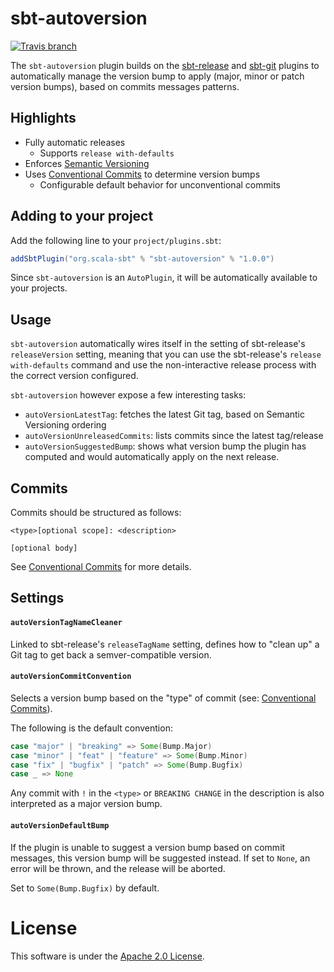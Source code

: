 # sbt-autoversion

[![Travis branch](https://img.shields.io/travis/sbt/sbt-autoversion/master.svg)]()

The `sbt-autoversion` plugin builds on the [sbt-release](https://github.com/sbt/sbt-release) and [sbt-git](https://github.com/sbt/sbt-git) plugins to automatically manage the version bump to apply (major, minor or patch version bumps), based on commits messages patterns.

## Highlights

* Fully automatic releases
  * Supports `release with-defaults`
* Enforces [Semantic Versioning](https://semver.org/)
* Uses [Conventional Commits](https://www.conventionalcommits.org/) to determine version bumps
  * Configurable default behavior for unconventional commits

## Adding to your project

Add the following line to your `project/plugins.sbt`:

```scala
addSbtPlugin("org.scala-sbt" % "sbt-autoversion" % "1.0.0")
```

Since `sbt-autoversion` is an `AutoPlugin`, it will be automatically available to your projects.

## Usage

`sbt-autoversion` automatically wires itself in the setting of sbt-release's `releaseVersion` setting, meaning that you can use the sbt-release's `release with-defaults` command and use the non-interactive release process with the correct version configured.

`sbt-autoversion` however expose a few interesting tasks:

* `autoVersionLatestTag`: fetches the latest Git tag, based on Semantic Versioning ordering
* `autoVersionUnreleasedCommits`: lists commits since the latest tag/release
* `autoVersionSuggestedBump`: shows what version bump the plugin has computed and would automatically apply on the next release.

## Commits

Commits should be structured as follows:
```
<type>[optional scope]: <description>

[optional body]
```

See [Conventional Commits](https://www.conventionalcommits.org/) for more details.

## Settings

#### `autoVersionTagNameCleaner`

Linked to sbt-release's `releaseTagName` setting, defines how to "clean up" a Git tag to get back a semver-compatible version.

#### `autoVersionCommitConvention`

Selects a version bump based on the "type" of commit (see: [Conventional Commits](https://www.conventionalcommits.org)).

The following is the default convention:
```scala
case "major" | "breaking" => Some(Bump.Major)
case "minor" | "feat" | "feature" => Some(Bump.Minor)
case "fix" | "bugfix" | "patch" => Some(Bump.Bugfix)
case _ => None
```

Any commit with `!` in the `<type>` or `BREAKING CHANGE` in the description is also interpreted as a major version bump.

#### `autoVersionDefaultBump`

If the plugin is unable to suggest a version bump based on commit messages, this version bump will be suggested instead.
If set to `None`, an error will be thrown, and the release will be aborted.

Set to `Some(Bump.Bugfix)` by default.

# License

This software is under the [Apache 2.0 License](http://www.apache.org/licenses/LICENSE-2.0.html).
